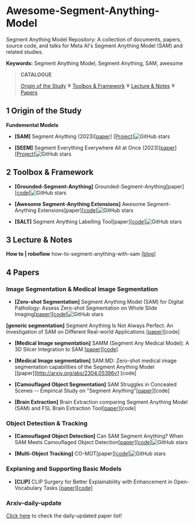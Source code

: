 # Awesome-Segment-Anything-Model

Segment Anything Model Repository: A collection of documents, papers, source code, and talks for Meta AI's Segment Anything Model (SAM) and related studies.

**Keywords:** Segment Anything Model, Segment Anything, SAM, awesome

> **CATALOGUE**
>
>[Origin of the Study](#quick-start) :heartpulse: [Toolbox & Framework](#tool) :heartpulse: [Lecture & Notes](#workshop) :heartpulse: [Papers](#papers-by-categories)

## 1 Origin of the Study <span id='quick-start'></span>

**Fundemental Models**

+ **[SAM]** Segment Anything (2023)[[paper]](https://scontent-lax3-2.xx.fbcdn.net/v/t39.2365-6/10000000_900554171201033_1602411987825904100_n.pdf?_nc_cat=100&ccb=1-7&_nc_sid=3c67a6&_nc_ohc=5R36a2pHTEoAX-N4s7w&_nc_ht=scontent-lax3-2.xx&oh=00_AfAt7-wce1N9DevVZ4-cgxo_lgAI60jIoPc9EDR2P1VORg&oe=643CE9E7) [[Project]](https://github.com/facebookresearch/segment-anything)![GitHub stars](https://img.shields.io/github/stars/facebookresearch/segment-anything.svg?logo=github&label=Stars)

+ **[SEEM]** Segment Everything Everywhere All at Once (2023)[[paper]](https://arxiv.org/pdf/2304.06718.pdf)[[Project]](https://github.com/UX-Decoder/Segment-Everything-Everywhere-All-At-Once)![GitHub stars](https://img.shields.io/github/stars/UX-Decoder/Segment-Everything-Everywhere-All-At-Once.svg?logo=github&label=Stars)

## 2 Toolbox & Framework<span id='tool'>

+ **[Grounded-Segment-Anything]** Grounded-Segment-Anything[paper][[code]](https://github.com/IDEA-Research/Grounded-Segment-Anything)![GitHub stars](https://img.shields.io/github/stars/IDEA-Research/Grounded-Segment-Anything.svg?logo=github&label=Stars)

+ **[Awesome Segment-Anything Extensions]** Awesome Segment-Anything Extensions[paper][[code]](https://github.com/JerryX1110/awesome-segment-anything-extensions)![GitHub stars](https://img.shields.io/github/stars/JerryX1110/awesome-segment-anything-extensions.svg?logo=github&label=Stars)

+ **[SALT]** Segment Anything Labelling Tool[paper][[code]](https://github.com/anuragxel/salt)![GitHub stars](https://img.shields.io/github/stars/anuragxel/salt.svg?logo=github&label=Stars)

## 3 Lecture & Notes<span id='workshop'>

**How to | roboflow** how-to-segment-anything-with-sam [[blog]](https://github.com/roboflow/notebooks/blob/main/notebooks/how-to-segment-anything-with-sam.ipynb)


## 4 Papers <span id='papers-by-categories'></span>
  
### Image Segmentation & Medical Image Segmentation

+ **[Zero-shot Segmentation]** Segment Anything Model (SAM) for Digital Pathology: Assess Zero-shot Segmentation on Whole Slide Imaging[[paper]](https://arxiv.org/abs/2304.04155)[[code]](https://github.com/BingfengYan/VISAM)![GitHub stars](https://img.shields.io/github/stars/BingfengYan/VISAM.svg?logo=github&label=Stars)

**[generic segmentation]** Segment Anything Is Not Always Perfect: An Investigation of SAM on Different Real-world Applications [[paper]](http://arxiv.org/abs/2304.05750v2)[code]
+ **[Medical Image segmentation]** SAMM (Segment Any Medical Model): A 3D Slicer Integration to SAM [[paper]](http://arxiv.org/abs/2304.05622v1)[[code]](https://github.com/bingogome/samm)

+ **[Medical Image segmentation]** SAM.MD: Zero-shot medical image segmentation capabilities of the Segment Anything Model [[paper]]http://arxiv.org/abs/2304.05396v1 [code]

+ **[Camouflaged Object Segmentation]** SAM Struggles in Concealed Scenes -- Empirical Study on "Segment Anything"[[paper]](https://arxiv.org/abs/2304.06022)[code]

+ **[Brain Extraction]** Brain Extraction comparing Segment Anything Model (SAM) and FSL Brain Extraction Tool[[paper]](https://arxiv.org/abs/2304.04738)[code]

### Object Detection & Tracking

+ **[Camouflaged Object Detection]** Can SAM Segment Anything? When SAM Meets Camouflaged Object Detection[[paper]](https://arxiv.org/abs/2304.04709)[[code]](https://github.com/luckybird1994/SAMCOD)![GitHub stars](https://img.shields.io/github/stars/luckybird1994/SAMCOD.svg?logo=github&label=Stars)

+ **[Multi-Object Tracking]** CO-MOT[paper][[code]](https://github.com/BingfengYan/VISAM)![GitHub stars](https://img.shields.io/github/stars/BingfengYan/VISAM.svg?logo=github&label=Stars)

### Explaning and Supporting Basic Models

+ **[CLIP]** CLIP Surgery for Better Explainability with Enhancement in Open-Vocabulary Tasks [[paper]](http://arxiv.org/abs/2304.05653v1)[[code]](https://github.com/xmed-lab/clip_surgery)

### Arxiv-daily-update
[Click here](https://github.com/Vision-Intelligence-and-Robots-Group/Awesome-Segment-Anything-Model/blob/main/arxiv-daily-docs/README.md) to check the daily-updated paper list!

